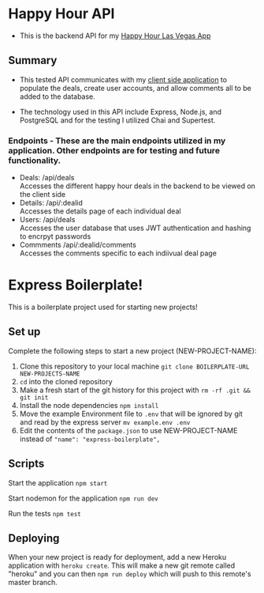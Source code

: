 # Happy Hour API

* This is the backend API for my [Happy Hour Las Vegas App](https://happy-hour-las-vegas-app.enguyen89141.now.sh/)

## Summary

* This tested API communicates with my [client side application](https://github.com/enguyen89141/happy-hour-las-vegas-app) to populate the deals, create user accounts, and allow comments all to be added to the database. 

* The technology used in this API include Express, Node.js, and PostgreSQL and for the testing I utilized Chai and Supertest.

### Endpoints - These are the main endpoints utilized in my application. Other endpoints are for testing and future functionality.

* Deals: /api/deals <br>
Accesses the different happy hour deals in the backend to be viewed on the client side
* Details: /api/:dealid <br>
Accesses the details page of each individual deal
* Users: /api/deals <br>
Accesses the user database that uses JWT authentication and hashing to encrpyt passwords
* Commments /api/:dealid/comments <br>
Accesses the comments specific to each indiivual deal page


# Express Boilerplate!

This is a boilerplate project used for starting new projects!

## Set up

Complete the following steps to start a new project (NEW-PROJECT-NAME):

1. Clone this repository to your local machine `git clone BOILERPLATE-URL NEW-PROJECTS-NAME`
2. `cd` into the cloned repository
3. Make a fresh start of the git history for this project with `rm -rf .git && git init`
4. Install the node dependencies `npm install`
5. Move the example Environment file to `.env` that will be ignored by git and read by the express server `mv example.env .env`
6. Edit the contents of the `package.json` to use NEW-PROJECT-NAME instead of `"name": "express-boilerplate",`

## Scripts

Start the application `npm start`

Start nodemon for the application `npm run dev`

Run the tests `npm test`

## Deploying

When your new project is ready for deployment, add a new Heroku application with `heroku create`. This will make a new git remote called "heroku" and you can then `npm run deploy` which will push to this remote's master branch.
